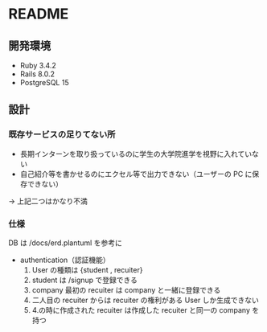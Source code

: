 # README

## 開発環境

- Ruby 3.4.2
- Rails 8.0.2
- PostgreSQL 15

## 設計

### 既存サービスの足りてない所

- 長期インターンを取り扱っているのに学生の大学院進学を視野に入れていない
- 自己紹介等を書かせるのにエクセル等で出力できない（ユーザーの PC に保存できない）

-> 上記二つはかなり不満

### 仕様

DB は /docs/erd.plantuml を参考に

- authentication（認証機能）
  1. User の種類は {student , recuiter}
  2. student は /signup で登録できる
  3. company 最初の recuiter は company と一緒に登録できる
  4. 二人目の recuiter からは recuiter の権利がある User しか生成できない
  5. 4.の時に作成された recuiter は作成した recuiter と同一の company を持つ
